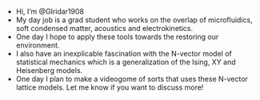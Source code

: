 - Hi, I’m @GIridar1908
- My day job is a grad student who works on the overlap of microfluidics, soft condensed matter, acoustics and electrokinetics. 
- One day I hope to apply these tools towards the restoring our environment.
- I also have an inexplicable fascination with the N-vector model of statistical mechanics which is a generalization of the Ising, XY and Heisenberg models. 
- One day I plan to make a videogome of sorts that uses these N-vector lattice models. Let me know if you want to discuss more!  
